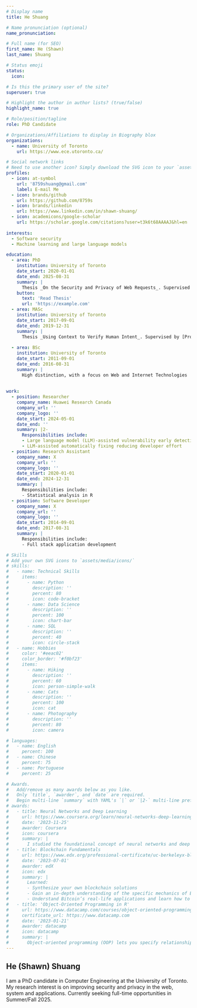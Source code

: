 ```yaml
---
# Display name
title: He Shuang

# Name pronunciation (optional)
name_pronunciation: 

# Full name (for SEO)
first_name: He (Shawn)
last_name: Shuang

# Status emoji
status:
  icon: 

# Is this the primary user of the site?
superuser: true

# Highlight the author in author lists? (true/false)
highlight_name: true

# Role/position/tagline
role: PhD Candidate

# Organizations/Affiliations to display in Biography blox
organizations:
  - name: University of Toronto
    url: https://www.ece.utoronto.ca/

# Social network links
# Need to use another icon? Simply download the SVG icon to your `assets/media/icons/` folder.
profiles:
  - icon: at-symbol
    url: '8759shuang@gmail.com'
    label: E-mail Me
  - icon: brands/github
    url: https://github.com/8759s
  - icon: brands/linkedin
    url: https://www.linkedin.com/in/shawn-shuang/
  - icon: academicons/google-scholar
    url: https://scholar.google.com/citations?user=t3k6t68AAAAJ&hl=en
  
interests:
  - Software security
  - Machine learning and large language models

education:
  - area: PhD 
    institution: University of Toronto
    date_start: 2020-01-01
    date_end: 2025-08-31
    summary: |
      Thesis _On the Security and Privacy of Web Requests_. Supervised by [Prof David Lie](https://security.csl.toronto.edu/). Presented papers at conferences such as NDSS and DSN and journals such as CSUR.
    button:
      text: 'Read Thesis'
      url: 'https://example.com'
  - area: MASc 
    institution: University of Toronto
    date_start: 2017-09-01
    date_end: 2019-12-31
    summary: |
      Thesis _Using Context to Verify Human Intent_. Supervised by [Prof David Lie](https://security.csl.toronto.edu/). Presented papers at ApSys. 
      
  - area: BSc
    institution: University of Toronto
    date_start: 2011-09-01
    date_end: 2016-08-31
    summary: |
      High distinction, with a focus on Web and Internet Technologies
      
      
work:
  - position: Researcher
    company_name: Huawei Research Canada
    company_url: ''
    company_logo: ''
    date_start: 2024-05-01
    date_end: ''
    summary: |2-
      Responsibilities include:
      - Large language model (LLM)-assisted vulnerability early detection reducing vulnerability response time 
      - LLM-assisted automatically fixing reducing developer effort
  - position: Research Assistant 
    company_name: X
    company_url: ''
    company_logo: ''
    date_start: 2020-01-01
    date_end: 2024-12-31
    summary: |
      Responsibilities include:
      - Statistical analysis in R
  - position: Software Developer
    company_name: X
    company_url: ''
    company_logo: ''
    date_start: 2014-09-01
    date_end: 2017-08-31
    summary: |
      Responsibilities include:
      - Full stack application development 

# Skills
# Add your own SVG icons to `assets/media/icons/`
# skills:
#   - name: Technical Skills
#     items:
#       - name: Python
#         description: ''
#         percent: 80
#         icon: code-bracket
#       - name: Data Science
#         description: ''
#         percent: 100
#         icon: chart-bar
#       - name: SQL
#         description: ''
#         percent: 40
#         icon: circle-stack
#   - name: Hobbies
#     color: '#eeac02'
#     color_border: '#f0bf23'
#     items:
#       - name: Hiking
#         description: ''
#         percent: 60
#         icon: person-simple-walk
#       - name: Cats
#         description: ''
#         percent: 100
#         icon: cat
#       - name: Photography
#         description: ''
#         percent: 80
#         icon: camera

# languages:
#   - name: English
#     percent: 100
#   - name: Chinese
#     percent: 75
#   - name: Portuguese
#     percent: 25

# Awards.
#   Add/remove as many awards below as you like.
#   Only `title`, `awarder`, and `date` are required.
#   Begin multi-line `summary` with YAML's `|` or `|2-` multi-line prefix and indent 2 spaces below.
# awards:
#   - title: Neural Networks and Deep Learning
#     url: https://www.coursera.org/learn/neural-networks-deep-learning
#     date: '2023-11-25'
#     awarder: Coursera
#     icon: coursera
#     summary: |
#       I studied the foundational concept of neural networks and deep learning. By the end, I was familiar with the significant technological trends driving the rise of deep learning; build, train, and apply fully connected deep neural networks; implement efficient (vectorized) neural networks; identify key parameters in a neural network’s architecture; and apply deep learning to your own applications.
#   - title: Blockchain Fundamentals
#     url: https://www.edx.org/professional-certificate/uc-berkeleyx-blockchain-fundamentals
#     date: '2023-07-01'
#     awarder: edX
#     icon: edx
#     summary: |
#       Learned:
#       - Synthesize your own blockchain solutions
#       - Gain an in-depth understanding of the specific mechanics of Bitcoin
#       - Understand Bitcoin’s real-life applications and learn how to attack and destroy Bitcoin, Ethereum, smart contracts and Dapps, and alternatives to Bitcoin’s Proof-of-Work consensus algorithm
#   - title: 'Object-Oriented Programming in R'
#     url: https://www.datacamp.com/courses/object-oriented-programming-with-s3-and-r6-in-r
#     certificate_url: https://www.datacamp.com
#     date: '2023-01-21'
#     awarder: datacamp
#     icon: datacamp
#     summary: |
#       Object-oriented programming (OOP) lets you specify relationships between functions and the objects that they can act on, helping you manage complexity in your code. This is an intermediate level course, providing an introduction to OOP, using the S3 and R6 systems. S3 is a great day-to-day R programming tool that simplifies some of the functions that you write. R6 is especially useful for industry-specific analyses, working with web APIs, and building GUIs.
---
```


## He (Shawn) Shuang

I am a PhD candidate in Computer Engineering at the University of Toronto. My research interest is on improving security and privacy in the web, system and applications. Currently seeking full-time opportunities in Summer/Fall 2025.